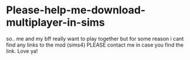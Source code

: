 # Please-help-me-download-multiplayer-in-sims
so.. me and my bff really want to play together but for some reason i cant find any links to the mod (sims4) PLEASE contact me in case you find the link. Love ya!
